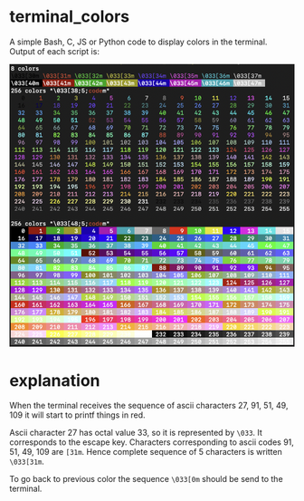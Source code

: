 # terminal_colors
A simple Bash, C, JS or Python code to display colors in the terminal. Output of each script is:

![all colors](https://github.com/fderepas/terminal_colors/blob/main/colors.png?raw=true)
 
# explanation

When the terminal receives the sequence of ascii characters 27, 91, 51, 49, 109 it will start to printf things in red.

Ascii character 27 has octal value 33, so it is represented by ```\033```. It corresponds to the escape key. Characters corresponding to ascii codes 91, 51, 49, 109 are ```[31m```. Hence complete sequence of 5 characters is written ```\033[31m```.

To go back to previous color the sequence ```\033[0m``` should be send to the terminal.